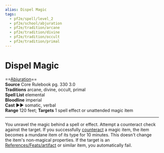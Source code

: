 ```yaml
---
alias: Dispel Magic
tags:
  - pf2e/spell/level_2
  - pf2e/school/abjuration
  - pf2e/tradition/arcane
  - pf2e/tradition/divine
  - pf2e/tradition/occult
  - pf2e/tradition/primal
---
```


# Dispel Magic

==[Abjuration](Abjuration.md)==  
__Source__ Core Rulebook pg. 330 3.0  
**Traditions** arcane, divine, occult, primal  
**Spell List** elemental  
**Bloodline** imperial  
**Cast** ►► somatic, verbal  
**Range** 120 feet; **Targets** 1 spell effect or unattended magic item

---

You unravel the magic behind a spell or effect. Attempt a counteract check against the target. If you successfully [counteract](Counteracting.md) a magic item, the item becomes a mundane item of its type for 10 minutes. This doesn't change the item's non-magical properties. If the target is an [References/Feats/artifact](References/Feats/artifact) or similar item, you automatically fail.

